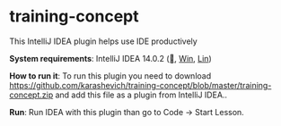 # training-concept
This IntelliJ IDEA plugin helps use IDE productively

**System requirements**: IntelliJ IDEA 14.0.2 ([](https://download.jetbrains.com/idea/ideaIU-14.0.2.dmg), [Win](https://download.jetbrains.com/idea/ideaIU-14.0.2.exe), [Lin](https://download.jetbrains.com/idea/ideaIU-14.0.2.tar.gz)) 

**How to run it**: To run this plugin you need to download https://github.com/karashevich/training-concept/blob/master/training-concept.zip and add this file as a plugin from IntelliJ IDEA..

**Run**: Run IDEA with this plugin than go to Code → Start Lesson. 
